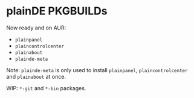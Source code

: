 # plainDE PKGBUILDs

Now ready and on AUR:
- `plainpanel`
- `plaincontrolcenter`
- `plainabout`
- `plainde-meta`

Note: `plainde-meta` is only used to install `plainpanel`, `plaincontrolcenter` and `plainabout` at once.

WIP: `*-git` and `*-bin` packages.
